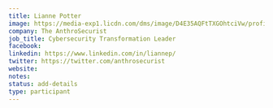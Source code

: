 ```yaml
---
title: Lianne Potter
image: https://media-exp1.licdn.com/dms/image/D4E35AQFtTXGOhtciVw/profile-framedphoto-shrink_200_200/0/1621594745973?e=1622106000&v=beta&t=AYJChMKVWu8cPuPeLcbCGs-Ely9ulVL6T4-iFli5aN0
company: The AnthroSecurist
job_title: Cybersecurity Transformation Leader 
facebook:
linkedin: https://www.linkedin.com/in/liannep/
twitter: https://twitter.com/anthrosecurist
website: 
notes:
status: add-details
type: participant
---
```

